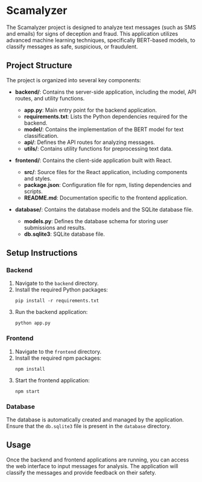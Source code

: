 # Scamalyzer

The Scamalyzer project is designed to analyze text messages (such as SMS and emails) for signs of deception and fraud. This application utilizes advanced machine learning techniques, specifically BERT-based models, to classify messages as safe, suspicious, or fraudulent.

## Project Structure

The project is organized into several key components:

- **backend/**: Contains the server-side application, including the model, API routes, and utility functions.
  - **app.py**: Main entry point for the backend application.
  - **requirements.txt**: Lists the Python dependencies required for the backend.
  - **model/**: Contains the implementation of the BERT model for text classification.
  - **api/**: Defines the API routes for analyzing messages.
  - **utils/**: Contains utility functions for preprocessing text data.

- **frontend/**: Contains the client-side application built with React.
  - **src/**: Source files for the React application, including components and styles.
  - **package.json**: Configuration file for npm, listing dependencies and scripts.
  - **README.md**: Documentation specific to the frontend application.

- **database/**: Contains the database models and the SQLite database file.
  - **models.py**: Defines the database schema for storing user submissions and results.
  - **db.sqlite3**: SQLite database file.

## Setup Instructions

### Backend

1. Navigate to the `backend` directory.
2. Install the required Python packages:
   ```
   pip install -r requirements.txt
   ```
3. Run the backend application:
   ```
   python app.py
   ```

### Frontend

1. Navigate to the `frontend` directory.
2. Install the required npm packages:
   ```
   npm install
   ```
3. Start the frontend application:
   ```
   npm start
   ```

### Database

The database is automatically created and managed by the application. Ensure that the `db.sqlite3` file is present in the `database` directory.

## Usage

Once the backend and frontend applications are running, you can access the web interface to input messages for analysis. The application will classify the messages and provide feedback on their safety.
